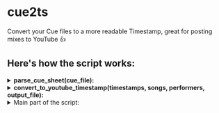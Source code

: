 # cue2ts

Convert your Cue files to a more readable Timestamp, great for posting mixes to YouTube 👍

## Here's how the script works:

<details>
<summary><strong>parse_cue_sheet(cue_file):</strong></summary>
<br>
  <ul>This function takes the path to a cue sheet file as input.</ul>
  <ul>It reads the contents of the cue sheet file line by line.</ul>
  <ul>While iterating through the lines, it extracts information such as timestamps, song titles, and performers and stores them in separate lists.</ul>
  <ul>It returns three lists: timestamps, songs, and performers.</ul>
</details>

<details>
<summary><strong>convert_to_youtube_timestamp(timestamps, songs, performers, output_file):</strong></summary>
<br>
    <ul>This function takes the lists of timestamps, songs, and performers generated by <strong>"parse_cue_sheet"</strong>, along with an output file path.</ul>
    <ul>It writes the information in a format suitable for YouTube timestamps to the specified output file.</ul>
</details>

<details>
<summary>Main part of the script:</summary>
<br>
    <ul>It prompts the user to input the path to the cue file and the desired output file.</ul>
    <ul>It calls parse_cue_sheet to extract information from the cue file.</ul>
    <ul>It then calls <strong>convert_to_youtube_timestamp</strong> to write the extracted information to the output file in a YouTube timestamp-friendly format.</ul>
    <ul>Finally, it prints "Conversion complete!" to indicate that the conversion process is finished.</ul>
</details>
